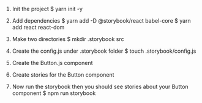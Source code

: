1. Init the project
$ yarn init -y

2. Add dependencies
$ yarn add -D @storybook/react babel-core
$ yarn add react react-dom

3. Make two directories
$ mkdir .storybook src

4. Create the config.js under .storybook folder
$ touch .storybook/config.js

5. Create the Button.js component 

6. Create stories for the Button component

7. Now run the storybook then you should see stories about your Button component
$ npm run storybook
